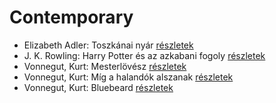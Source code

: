 # Contemporary

- Elizabeth Adler: Toszkánai nyár [részletek](../_details/Elizabeth%20Adler.md#id_1211)
- J. K. Rowling: Harry Potter és az azkabani fogoly [részletek](../_details/J.%20K.%20Rowling.md#id_20)
- Vonnegut, Kurt: Mesterlövész [részletek](../_details/Vonnegut%2C%20Kurt.md#id_1622)
- Vonnegut, Kurt: Míg a halandók alszanak [részletek](../_details/Vonnegut%2C%20Kurt.md#id_1617)
- Vonnegut, Kurt: Bluebeard [részletek](../_details/Vonnegut%2C%20Kurt.md#id_1702)
